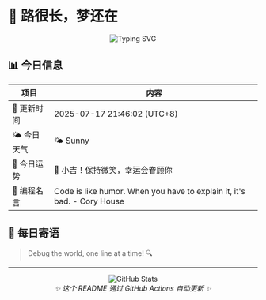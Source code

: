 # 🌸 路很长，梦还在

<div align="center">

![Typing SVG](https://readme-typing-svg.herokuapp.com?font=Fira+Code&pause=1000&color=FF69B4&center=true&vCenter=true&width=435&lines=Welcome+to+my+GitHub!;Always+learning+new+things;Love+to+share+knowledge)

</div>

## 📊 今日信息

| 项目 | 内容 |
|------|------|
| 📅 更新时间 | 2025-07-17 21:46:02 (UTC+8) |
| 🌤️ 今日天气 | 🌤️ Sunny | 🌡️ 38°C |
| 🔮 今日运势 | 🌟 小吉！保持微笑，幸运会眷顾你 |
| 💬 编程名言 | Code is like humor. When you have to explain it, it's bad. - Cory House |

## 🎯 每日寄语

> Debug the world, one line at a time! 🔍

---

<div align="center">
  <img src="https://github-readme-stats.vercel.app/api?username=Pine-Ln&show_icons=true&theme=radical" alt="GitHub Stats" />
</div>

<div align="center">
  <i>✨ 这个 README 通过 GitHub Actions 自动更新 ✨</i>
</div>
